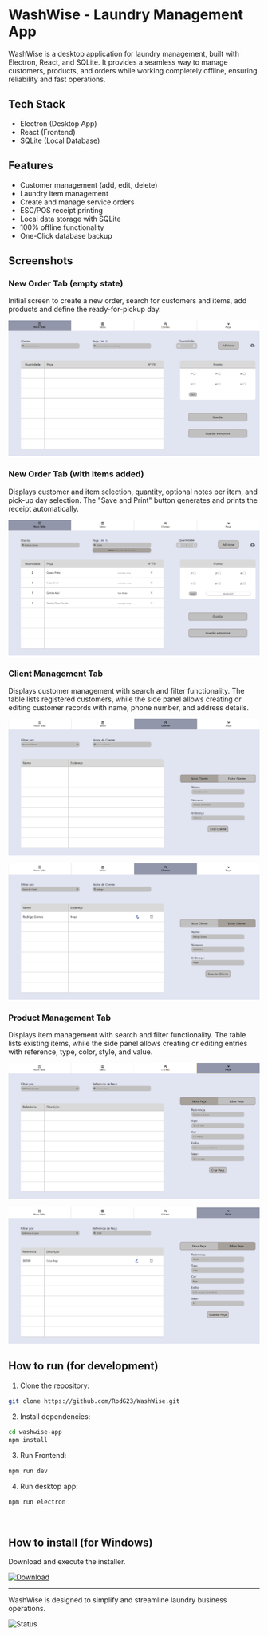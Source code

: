 # WashWise - Laundry Management App
WashWise is a desktop application for laundry management, built with Electron, React, and SQLite. It provides a seamless way to manage customers, products, and orders while working completely offline, ensuring reliability and fast operations.

## Tech Stack
- Electron (Desktop App) 
- React (Frontend)
- SQLite (Local Database)

## Features

- Customer management (add, edit, delete)
- Laundry item management
- Create and manage service orders
- ESC/POS receipt printing
- Local data storage with SQLite
- 100% offline functionality 
- One-Click database backup


## Screenshots

### New Order Tab (empty state)

Initial screen to create a new order, search for customers and items, add products and define the ready-for-pickup day.

![New order empty](washwise-app/public/general.png)

### New Order Tab (with items added)

Displays customer and item selection, quantity, optional notes per item, and pick-up day selection. The "Save and Print" button generates and prints the receipt automatically.

![Order filled](washwise-app/public/filled.png)

### Client Management Tab

Displays customer management with search and filter functionality. The table lists registered customers, while the side panel allows creating or editing customer records with name, phone number, and address details.

![Clients](washwise-app/public/clients.png)

![Clients_filled](washwise-app/public/clients_filled.png)

### Product Management Tab

Displays item management with search and filter functionality. The table lists existing items, while the side panel allows creating or editing entries with reference, type, color, style, and value.

![Products](washwise-app/public/products.png)

![Products_filled](washwise-app/public/products_filled.png)

## How to run (for development)

1. Clone the repository:
```bash
git clone https://github.com/RodG23/WashWise.git
```

2. Install dependencies:
```bash
cd washwise-app
npm install
```

3. Run Frontend:
```bash
npm run dev
```

4. Run desktop app:
```bash
npm run electron
```
<br/>

## How to install (for Windows)

Download and execute the installer.

 [![Download](https://img.shields.io/badge/download-installer-green)](https://github.com/RodG23/WashWise/raw/main/WashWise_Setup.exe)


---

WashWise is designed to simplify and streamline laundry business operations.

![Status](https://img.shields.io/badge/status-Complete-brightgreen)


